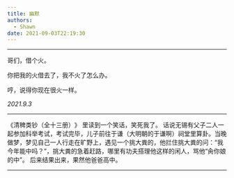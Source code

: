 ```yaml
---
title: 幽默
authors:
  - Shawn
date: 2021-09-03T22:19:30
---
```


---

哥们，借个火。

你把我的火借去了，我不火了怎么办。

哼，说得你现在很火一样。

*2021.9.3*

---

《清稗类钞（全十三册）​》 里读到一个笑话，笑死我了。 话说无锡有父子二人一起参加科举考试，考试完毕，儿子前往于谦（大明朝的于谦啊）祠堂里算卦。当晚做梦，梦见自己一人行走在旷野上，遇见一个挑大粪的，他拦住挑大粪的问：“我今年能中吗？”，挑大粪的急着赶路，哪里有功夫搭理他这样的闲人，骂他“肏你娘的中”。 后来结果出来，果然他爸爸高中。

---
